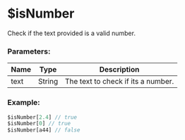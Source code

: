 # $isNumber
Check if the text provided is a valid number.

### Parameters:
| Name        | Type        | Description                         |
| ----------- | ----------- | ------------------------------------|
| text        | String      | The text to check if its a number.  |

### Example:
```js
$isNumber[2.4] // true
$isNumber[0] // true
$isNumber[a44] // false
```